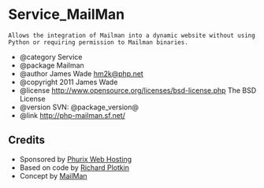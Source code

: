 Service_MailMan
===============

	Allows the integration of Mailman into a dynamic website without using Python or requiring permission to Mailman binaries.

 * @category  Service
 * @package   Mailman
 * @author    James Wade <hm2k@php.net>
 * @copyright 2011 James Wade
 * @license   http://www.opensource.org/licenses/bsd-license.php The BSD License
 * @version   SVN: @package_version@
 * @link      http://php-mailman.sf.net/

Credits
-------

* Sponsored by [Phurix Web Hosting](http://www.phurix.co.uk/)
* Based on code by [Richard Plotkin](http://www.richardplotkin.com/)
* Concept by [MailMan](http://wiki.list.org/pages/viewpage.action?pageId=4030567)